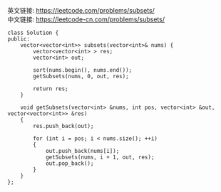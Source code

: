 英文链接: https://leetcode.com/problems/subsets/  
中文链接: https://leetcode-cn.com/problems/subsets/


```
class Solution {
public:
    vector<vector<int>> subsets(vector<int>& nums) {
        vector<vector<int> > res;
        vector<int> out;

        sort(nums.begin(), nums.end());
        getSubsets(nums, 0, out, res);

        return res;
    }

    void getSubsets(vector<int> &nums, int pos, vector<int> &out, vector<vector<int>> &res) 
    {
        res.push_back(out);

        for (int i = pos; i < nums.size(); ++i) 
        {
            out.push_back(nums[i]);
            getSubsets(nums, i + 1, out, res);
            out.pop_back();
        }
    }
};
```
